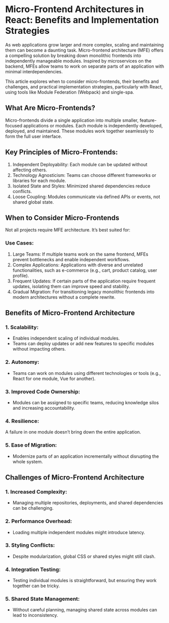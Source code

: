 # Micro-Frontend Architectures in React: Benefits and Implementation Strategies

As web applications grow larger and more complex, scaling and maintaining them can become a daunting task. Micro-frontend architecture (MFE) offers a compelling solution by breaking down monolithic frontends into independently manageable modules. Inspired by microservices on the backend, MFEs allow teams to work on separate parts of an application with minimal interdependencies.

This article explores when to consider micro-frontends, their benefits and challenges, and practical implementation strategies, particularly with React, using tools like Module Federation (Webpack) and single-spa.

## What Are Micro-Frontends?

Micro-frontends divide a single application into multiple smaller, feature-focused applications or modules. Each module is independently developed, deployed, and maintained. These modules work together seamlessly to form the full user interface.

## Key Principles of Micro-Frontends:
1. Independent Deployability: Each module can be updated without affecting others.
2. Technology Agnosticism: Teams can choose different frameworks or libraries for each module.
3. Isolated State and Styles: Minimized shared dependencies reduce conflicts.
4. Loose Coupling: Modules communicate via defined APIs or events, not shared global state.

## When to Consider Micro-Frontends

Not all projects require MFE architecture. It’s best suited for:

### Use Cases:
1. Large Teams: If multiple teams work on the same frontend, MFEs prevent bottlenecks and enable independent workflows.
2. Complex Applications: Applications with diverse and unrelated functionalities, such as e-commerce (e.g., cart, product catalog, user profile).
3. Frequent Updates: If certain parts of the application require frequent updates, isolating them can improve speed and stability.
4. Gradual Migration: For transitioning legacy monolithic frontends into modern architectures without a complete rewrite.

## Benefits of Micro-Frontend Architecture
### 1. Scalability:
* Enables independent scaling of individual modules.
* Teams can deploy updates or add new features to specific modules without impacting others.
### 2. Autonomy:
* Teams can work on modules using different technologies or tools (e.g., React for one module, Vue for another).
### 3. Improved Code Ownership:
* Modules can be assigned to specific teams, reducing knowledge silos and increasing accountability.
### 4. Resilience:
A failure in one module doesn’t bring down the entire application.
### 5. Ease of Migration:
* Modernize parts of an application incrementally without disrupting the whole system.

## Challenges of Micro-Frontend Architecture
### 1. Increased Complexity:
* Managing multiple repositories, deployments, and shared dependencies can be challenging.
### 2. Performance Overhead:
* Loading multiple independent modules might introduce latency.
### 3. Styling Conflicts:
* Despite modularization, global CSS or shared styles might still clash.
### 4. Integration Testing:
* Testing individual modules is straightforward, but ensuring they work together can be tricky.
### 5. Shared State Management:
* Without careful planning, managing shared state across modules can lead to inconsistency.

